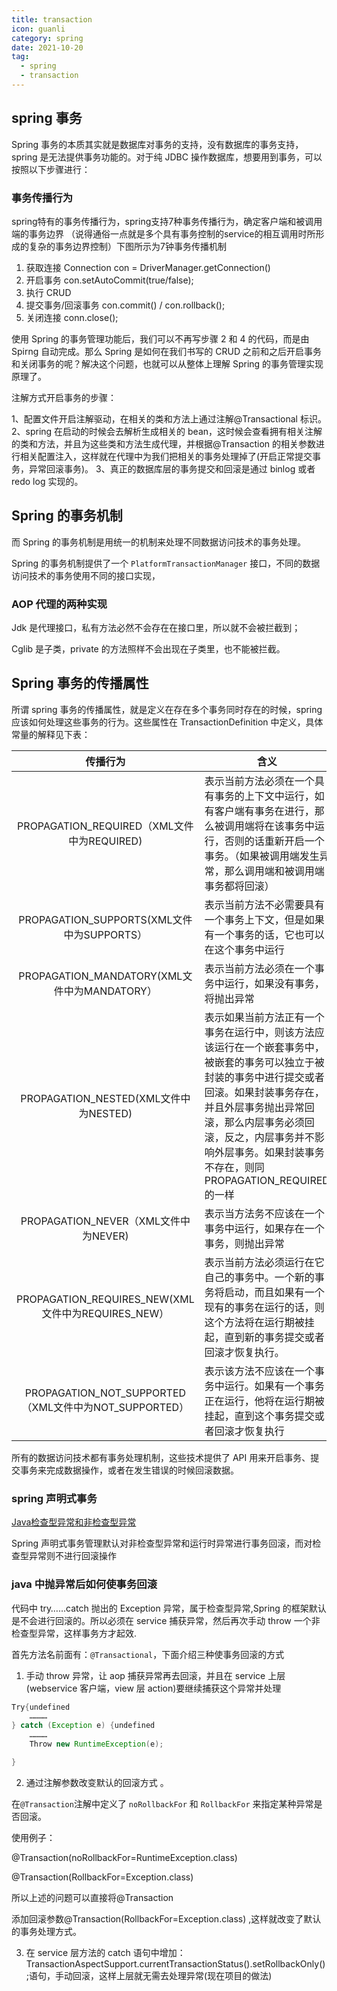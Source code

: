 ```yaml
---
title: transaction
icon: guanli
category: spring
date: 2021-10-20
tag:
  - spring
  - transaction
---
```


## spring 事务

Spring 事务的本质其实就是数据库对事务的支持，没有数据库的事务支持，spring 是无法提供事务功能的。对于纯 JDBC 操作数据库，想要用到事务，可以按照以下步骤进行：

### 事务传播行为

spring特有的事务传播行为，spring支持7种事务传播行为，确定客户端和被调用端的事务边界 （说得通俗一点就是多个具有事务控制的service的相互调用时所形成的复杂的事务边界控制）下图所示为7钟事务传播机制

1. 获取连接 Connection con = DriverManager.getConnection()
2. 开启事务 con.setAutoCommit(true/false);
3. 执行 CRUD
4. 提交事务/回滚事务 con.commit() / con.rollback();
5. 关闭连接 conn.close();

使用 Spring 的事务管理功能后，我们可以不再写步骤 2 和 4 的代码，而是由 Spirng 自动完成。那么 Spring 是如何在我们书写的 CRUD 之前和之后开启事务和关闭事务的呢？解决这个问题，也就可以从整体上理解 Spring 的事务管理实现原理了。

注解方式开启事务的步骤：

1、配置文件开启注解驱动，在相关的类和方法上通过注解@Transactional 标识。
2、spring 在启动的时候会去解析生成相关的 bean，这时候会查看拥有相关注解的类和方法，并且为这些类和方法生成代理，并根据@Transaction 的相关参数进行相关配置注入，这样就在代理中为我们把相关的事务处理掉了(开启正常提交事务，异常回滚事务)。
3、真正的数据库层的事务提交和回滚是通过 binlog 或者 redo log 实现的。

## Spring 的事务机制

而 Spring 的事务机制是用统一的机制来处理不同数据访问技术的事务处理。

Spring 的事务机制提供了一个 `PlatformTransactionManager` 接口，不同的数据访问技术的事务使用不同的接口实现，

### AOP 代理的两种实现

Jdk 是代理接口，私有方法必然不会存在在接口里，所以就不会被拦截到；

Cglib 是子类，private 的方法照样不会出现在子类里，也不能被拦截。

## Spring 事务的传播属性

所谓 spring 事务的传播属性，就是定义在存在多个事务同时存在的时候，spring 应该如何处理这些事务的行为。这些属性在 TransactionDefinition 中定义，具体常量的解释见下表：

|                      传播行为                       | 含义                                                                                                                                                  |
|:-----------------------------------------------:|-----------------------------------------------------------------------------------------------------------------------------------------------------|
|      PROPAGATION_REQUIRED（XML文件中为REQUIRED)      | 表示当前方法必须在一个具有事务的上下文中运行，如有客户端有事务在进行，那么被调用端将在该事务中运行，否则的话重新开启一个事务。（如果被调用端发生异常，那么调用端和被调用端事务都将回滚）                                                        |
|      PROPAGATION_SUPPORTS(XML文件中为SUPPORTS）      | 表示当前方法不必需要具有一个事务上下文，但是如果有一个事务的话，它也可以在这个事务中运行                                                                                                        |
|     PROPAGATION_MANDATORY(XML文件中为MANDATORY）     | 表示当前方法必须在一个事务中运行，如果没有事务，将抛出异常                                                                                                                       |
|        PROPAGATION_NESTED(XML文件中为NESTED)        | 表示如果当前方法正有一个事务在运行中，则该方法应该运行在一个嵌套事务中，被嵌套的事务可以独立于被封装的事务中进行提交或者回滚。如果封装事务存在，并且外层事务抛出异常回滚，那么内层事务必须回滚，反之，内层事务并不影响外层事务。如果封装事务不存在，则同PROPAGATION_REQUIRED的一样 |
|         PROPAGATION_NEVER（XML文件中为NEVER)         | 表示当方法务不应该在一个事务中运行，如果存在一个事务，则抛出异常                                                                                                                    |
|  PROPAGATION_REQUIRES_NEW(XML文件中为REQUIRES_NEW）  | 表示当前方法必须运行在它自己的事务中。一个新的事务将启动，而且如果有一个现有的事务在运行的话，则这个方法将在运行期被挂起，直到新的事务提交或者回滚才恢复执行。                                                                     |
| PROPAGATION_NOT_SUPPORTED（XML文件中为NOT_SUPPORTED） | 表示该方法不应该在一个事务中运行。如果有一个事务正在运行，他将在运行期被挂起，直到这个事务提交或者回滚才恢复执行                                                                                            |

所有的数据访问技术都有事务处理机制，这些技术提供了 API 用来开启事务、提交事务来完成数据操作，或者在发生错误的时候回滚数据。

### spring 声明式事务

[Java检查型异常和非检查型异常](../basic/java的异常.md)

Spring 声明式事务管理默认对非检查型异常和运行时异常进行事务回滚，而对检查型异常则不进行回滚操作

### java 中抛异常后如何使事务回滚

代码中 try……catch 抛出的 Exception 异常，属于检查型异常,Spring 的框架默认是不会进行回滚的。所以必须在 service 捕获异常，然后再次手动 throw 一个非检查型异常，这样事务方才起效.

首先方法名前面有：`@Transactional`，下面介绍三种使事务回滚的方式

1. 手动 throw 异常，让 aop 捕获异常再去回滚，并且在 service 上层(webservice 客户端，view 层 action)要继续捕获这个异常并处理

```java
Try{undefined
    …………
} catch (Exception e) {undefined
    …………
    Throw new RuntimeException(e);

}
```

2. 通过注解参数改变默认的回滚方式 。

在`@Transaction`注解中定义了 `noRollbackFor` 和 `RollbackFor` 来指定某种异常是否回滚。

使用例子：

@Transaction(noRollbackFor=RuntimeException.class)

@Transaction(RollbackFor=Exception.class)

所以上述的问题可以直接将@Transaction

添加回滚参数@Transaction(RollbackFor=Exception.class) ,这样就改变了默认的事务处理方式。

3. 在 service 层方法的 catch 语句中增加：TransactionAspectSupport.currentTransactionStatus().setRollbackOnly();语句，手动回滚，这样上层就无需去处理异常(现在项目的做法)
